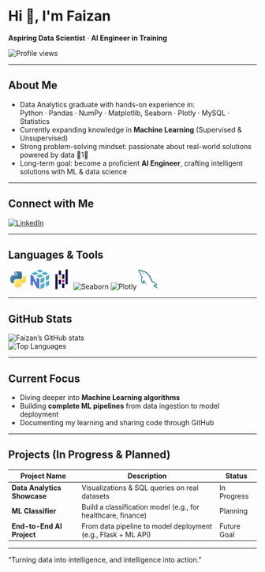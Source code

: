 # Hi 👋, I'm Faizan  
**Aspiring Data Scientist** · **AI Engineer in Training**  

![Profile views](https://komarev.com/ghpvc/?username=jattFaiz&label=Profile%20Views&color=0e75b6&style=flat)

---

##  About Me  
-  Data Analytics graduate with hands-on experience in:  
     Python · Pandas · NumPy · Matplotlib, Seaborn · Plotly · MySQL · Statistics  
-  Currently expanding knowledge in **Machine Learning** (Supervised & Unsupervised)  
-  Strong problem-solving mindset: passionate about real-world solutions powered by data 1  
-  Long-term goal: become a proficient **AI Engineer**, crafting intelligent solutions with ML & data science  

---

##  Connect with Me  
[![LinkedIn](https://img.shields.io/badge/LinkedIn-blue?logo=linkedin&logoColor=white)](https://www.linkedin.com/in/faizan-jatt-167b7936b)  

---

##  Languages & Tools  

<p align="left">  
  <img src="https://raw.githubusercontent.com/devicons/devicon/master/icons/python/python-original.svg" alt="Python" width="40" height="40"/>  
  <img src="https://raw.githubusercontent.com/devicons/devicon/master/icons/numpy/numpy-original.svg" alt="NumPy" width="40" height="40"/>  
  <img src="https://raw.githubusercontent.com/devicons/devicon/master/icons/pandas/pandas-original.svg" alt="Pandas" width="40" height="40"/>  
  <img 
  <img src="https://seaborn.pydata.org/_images/logo-mark-lightbg.svg" alt="Seaborn" width="40" height="40"/>  
  <img src="https://raw.githubusercontent.com/plotly/plotly.py/master/doc/_static/plotly_logo_orange.svg" alt="Plotly" width="60" height="40"/>  
  <img src="https://raw.githubusercontent.com/devicons/devicon/master/icons/mysql/mysql-original.svg" alt="MySQL" width="40" height="40"/>  
</p>

---

##  GitHub Stats  
![Faizan’s GitHub stats](https://github-readme-stats.vercel.app/api?username=jattFaiz&show_icons=true&theme=radical)  
![Top Languages](https://github-readme-stats.vercel.app/api/top-langs/?username=jattFaiz&layout=compact&theme=radical)  

---

##  Current Focus  
-  Diving deeper into **Machine Learning algorithms**  
-  Building **complete ML pipelines** from data ingestion to model deployment  
-  Documenting my learning and sharing code through GitHub  

---

##  Projects (In Progress & Planned)  
| Project Name            | Description                             | Status            |
|------------------------|------------------------------------------|-------------------|
| **Data Analytics Showcase** | Visualizations & SQL queries on real datasets |  In Progress     |
| **ML Classifier**           | Build a classification model (e.g., for healthcare, finance) |  Planning        |
| **End-to-End AI Project**   | From data pipeline to model deployment (e.g., Flask + ML API) |  Future Goal     |

---

“Turning data into intelligence, and intelligence into action.”
